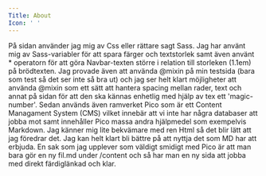 ```yaml
---
Title: About 
Icon: ' '
---
```


<p>
    På sidan använder jag mig av Css eller rättare sagt Sass. Jag har använt mig av Sass-variabler för att spara färger och textstorlek samt även använt * operatorn 
    för att göra Navbar-texten större i relation till storleken (1.1em) på brödtexten. Jag provade även att använda @mixin på min testsida (bara som test så det ser inte så bra ut) 
    och jag ser helt klart möjligheter att använda @mixin som ett sätt att hantera spacing mellan rader, text och annat på sidan för att den ska kännas enhetlig med hjälp av tex ett 'magic-number'.
    Sedan används även ramverket Pico som är ett Content Managament System (CMS) vilket innebär att vi inte har några databaser att jobba mot samt innehåller Pico massa andra hjälpmedel som exempelvis Markdown. Jag känner mig lite bekvämare med ren Html så det blir lätt att jag föredrar det. Jag kan helt klart bli bättre på att nyttja det som MD har att erbjuda. En sak som jag upplever som väldigt smidigt med Pico är att man bara gör en ny fil.md under /content och så har man en ny sida att jobba med direkt färdiglänkad och klar. 
</p>
